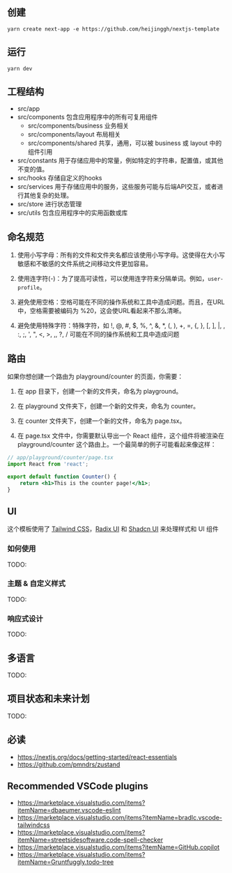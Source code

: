 ## 创建

```
yarn create next-app -e https://github.com/heijinggh/nextjs-template
```

## 运行

```
yarn dev
```

## 工程结构

- src/app
- src/components 包含应用程序中的所有可复用组件
  - src/components/business 业务相关
  - src/components/layout 布局相关
  - src/components/shared 共享，通用，可以被 business 或 layout 中的组件引用
- src/constants 用于存储应用中的常量，例如特定的字符串，配置值，或其他不变的值。
- src/hooks 存储自定义的hooks
- src/services 用于存储应用中的服务，这些服务可能与后端API交互，或者进行其他复杂的处理。
- src/store 进行状态管理
- src/utils 包含应用程序中的实用函数或库

## 命名规范

1. 使用小写字母：所有的文件和文件夹名都应该使用小写字母。这使得在大小写敏感和不敏感的文件系统之间移动文件更加容易。

2. 使用连字符(-)：为了提高可读性，可以使用连字符来分隔单词。例如，`user-profile`。

3. 避免使用空格：空格可能在不同的操作系统和工具中造成问题。而且，在URL中，空格需要被编码为 %20，这会使URL看起来不那么清晰。

4. 避免使用特殊字符：特殊字符，如 !, @, #, $, %, ^, &, *, (, ), +, =, {, }, [, ], |, \, :, ;, ', ", <, >, ,, ?, / 可能在不同的操作系统和工具中造成问题

## 路由

如果你想创建一个路由为 playground/counter 的页面，你需要：

1. 在 app 目录下，创建一个新的文件夹，命名为 playground。

1. 在 playground 文件夹下，创建一个新的文件夹，命名为 counter。

1. 在 counter 文件夹下，创建一个新的文件，命名为 page.tsx。

1. 在 page.tsx 文件中，你需要默认导出一个 React 组件，这个组件将被渲染在 playground/counter 这个路由上。一个最简单的例子可能看起来像这样：

```jsx
// app/playground/counter/page.tsx
import React from 'react';

export default function Counter() {
    return <h1>This is the counter page!</h1>;
}

```

## UI

这个模板使用了 [Tailwind CSS](https://tailwindcss.com/)，[Radix UI](https://www.radix-ui.com/) 和 [Shadcn UI](https://ui.shadcn.com/) 来处理样式和 UI 组件


### 如何使用

TODO:

### 主题 & 自定义样式

TODO:

### 响应式设计

TODO:

## 多语言

TODO:

## 项目状态和未来计划

TODO:

## 必读
- https://nextjs.org/docs/getting-started/react-essentials
- https://github.com/pmndrs/zustand

## Recommended VSCode plugins

- https://marketplace.visualstudio.com/items?itemName=dbaeumer.vscode-eslint
- https://marketplace.visualstudio.com/items?itemName=bradlc.vscode-tailwindcss
- https://marketplace.visualstudio.com/items?itemName=streetsidesoftware.code-spell-checker
- https://marketplace.visualstudio.com/items?itemName=GitHub.copilot
- https://marketplace.visualstudio.com/items?itemName=Gruntfuggly.todo-tree

